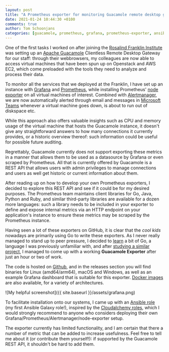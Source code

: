 ```yaml
---
layout: post
title: "A Prometheus exporter for monitoring Guacamole remote desktop gateway instances"
date: 2021-01-24 10:44:30 +0100
comments: true
author: Tom Schoonjans
categories: [guacamole, prometheus, grafana, prometheus-exporter, ansible]
---
```


One of the first tasks I worked on after joining the [Rosalind Franklin Institute](https://www.rfi.ac.uk/) was setting up an [Apache Guacamole](https://guacamole.apache.org/) Clientless Remote Desktop Gateway for our staff: through their webbrowsers, my colleagues are now able to access virtual machines that have been spun up on Openstack and AWS EC2, which come preloaded with the tools they need to analyze and process their data.

To monitor all the services that we deployed at the Franklin, I have set up an instance with [Grafana](https://grafana.com) and [Prometheus](https://prometheus.io), while installing Prometheus' [node exporter](https://prometheus.io/docs/guides/node-exporter/) on all virtual machines of interest. Combined with [Alertmanager](https://prometheus.io/docs/alerting/latest/alertmanager), we are now automatically alerted through email and messages in [Microsoft Teams](https://github.com/prometheus-msteams/prometheus-msteams) whenever a virtual machine goes down, is about to run out of diskspace etc.

While this approach also offers valuable insights such as CPU and memory usage of the virtual machine that hosts the Guacamole instance, it doesn't give any straightforward answers to how many connections it currently provides, or a historic overview thereof: such information could be useful for possible future auditing.

Regrettably, Guacamole currently does not support exporting these metrics in a manner that allows them to be used as a datasource by Grafana or even scraped by Prometheus. All that is currently offered by Guacamole is a REST API that allows users with admin privileges to manage connections and users as well get historic or current information about them.

After reading up on how to develop your own Prometheus exporters, I decided to explore this REST API and see if it could be for my desired purposes. The Prometheus team maintains client libraries for Go, Java, Python and Ruby, and similar third-party libraries are available for a dozen more languages: such a library needs to be included in your exporter to define and expose internal metrics via an HTTP endpoint on your application's instance to ensure these metrics may be scraped by the Prometheus instance.

Having seen a lot of these exporters on GitHub, it is clear that the _cool kids_ nowadays are primarily using Go to write these exporters. As I never really managed to stand up to peer pressure, I decided to [learn](https://tour.golang.org/list) a bit of Go, a language I was previously unfamiliar with, and after [studying a similar project](https://github.com/teamzerolabs/mirth_channel_exporter), I managed to come up with a working **Guacamole Exporter** after just an hour or two of work.

The code is hosted on [Github](https://github.com/tschoonj/guacamole_exporter), and in the releases section you will find binaries for Linux (amd64/arm64), macOS and Windows, as well as an example Grafana dashboard that is suitable for this exporter. [Docker images](https://hub.docker.com/repository/docker/tomschoonjans/guacamole-exporter) are also available, for a variety of architectures. 

![My helpful screenshot]({{ site.baseurl }}/assets/grafana.png)

To facilitate installation onto our systems, I came up with an [Ansible role](https://github.com/tschoonj/ansible-role-guacamole-exporter) (my first Ansible Galaxy role!), inspired by the [Cloudalchemy roles](https://github.com/cloudalchemy), which I would strongly recommend to anyone who considers deploying their own Grafana/Prometheus/Alertmanager/node-exporter setup.

The exporter currently has limited functionality, and I am certain that there a number of metric that can be added to increase usefulness. Feel free to tell me about it (or contribute them yourself!): if supported by the Guacamole REST API, it shouldn't be hard to add them.
